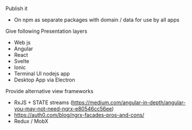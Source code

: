 Publish it

* On npm as separate packages with domain / data for use by all apps

Give following Presentation layers

* Web js
* Angular
* React
* Svelte
* Ionic
* Terminal UI nodejs app
* Desktop App via Electron

Provide alternative view frameworks

* RxJS + STATE streams (https://medium.com/angular-in-depth/angular-you-may-not-need-ngrx-e80546cc56ee)
* https://auth0.com/blog/ngrx-facades-pros-and-cons/
* Redux / MobX